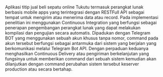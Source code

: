 Aplikasi titip jual beli sepatu online Tukutu termasuk perangkat lunak berbasis mobile apps yang 
terintegrasi dengan RESTFull API sebagai tempat untuk mengirim atau menerima data atau record. 
Pada implementasi penelitian ini menggunakan Continuous Integration yang berfungsi sebagai penerapan 
pengembangan perangkat lunak yang dapat melakukan kompilasi dan pengujian secara automatis. 
Dipadukan dengan Telegram BOT yang menggunakan sebuah akun khusus tanpa nomor, command pada akun 
tersebut berfungsi sebagai antarmuka dari sistem yang berjalan yang berkomunikasi melalui Telegram Bot API. 
Dengan perpaduan keduanya menghasilkan Continuous Delivery atau pengiriman berkelanjutan yang fungsinya 
untuk memberikan command dari sebuah sistem kemudian akan dilanjutkan dengan command perubahan sistem 
tersebut keserver production atau secara bertahap.
